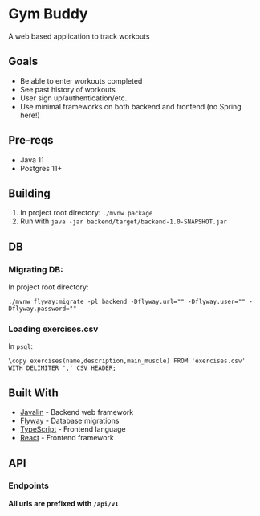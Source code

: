 # Gym Buddy
A web based application to track workouts

## Goals
- Be able to enter workouts completed
- See past history of workouts 
- User sign up/authentication/etc.
- Use minimal frameworks on both backend and frontend (no Spring here!)

## Pre-reqs
- Java 11
- Postgres 11+

## Building
1. In project root directory: `./mvnw package`
2. Run with `java -jar backend/target/backend-1.0-SNAPSHOT.jar`

## DB
### Migrating DB:
In project root directory: 

`./mvnw flyway:migrate -pl backend -Dflyway.url="" -Dflyway.user="" -Dflyway.password=""`

### Loading exercises.csv
In `psql`:

`\copy exercises(name,description,main_muscle) FROM 'exercises.csv' WITH DELIMITER ',' CSV HEADER;`

## Built With
- [Javalin](https://javalin.io/) - Backend web framework
- [Flyway](https://flywaydb.org/) - Database migrations
- [TypeScript](https://www.typescriptlang.org/) - Frontend language
- [React](https://reactjs.org/) - Frontend framework

## API

### Endpoints
**All urls are prefixed with `/api/v1`**


